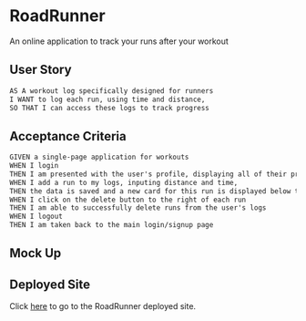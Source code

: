 # RoadRunner
An online application to track your runs after your workout

## User Story

```md
AS A workout log specifically designed for runners
I WANT to log each run, using time and distance,
SO THAT I can access these logs to track progress
```

## Acceptance Criteria

```md
GIVEN a single-page application for workouts
WHEN I login 
THEN I am presented with the user's profile, displaying all of their previously logged runs
WHEN I add a run to my logs, inputing distance and time,
THEN the data is saved and a new card for this run is displayed below the form
WHEN I click on the delete button to the right of each run
THEN I am able to successfully delete runs from the user's logs
WHEN I logout
THEN I am taken back to the main login/signup page
```

## Mock Up



## Deployed Site

Click [here](https://road-runner-pro-0363fed701ee.herokuapp.com/) to go to the RoadRunner deployed site.